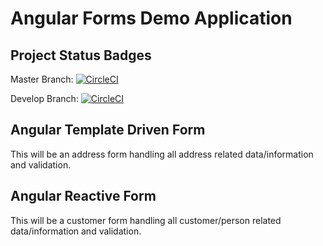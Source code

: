# Angular Forms Demo Application

## Project Status Badges

Master Branch: [![CircleCI](https://circleci.com/gh/FRossouw/angular-forms.svg?style=svg)](https://circleci.com/gh/FRossouw/angular-forms)

Develop Branch: [![CircleCI](https://circleci.com/gh/FRossouw/angular-forms/tree/development.svg?style=svg)](https://circleci.com/gh/FRossouw/angular-forms/tree/development)

## Angular Template Driven Form

This will be an address form handling all address related data/information and validation.

## Angular Reactive Form

This will be a customer form handling all customer/person related data/information and validation.
